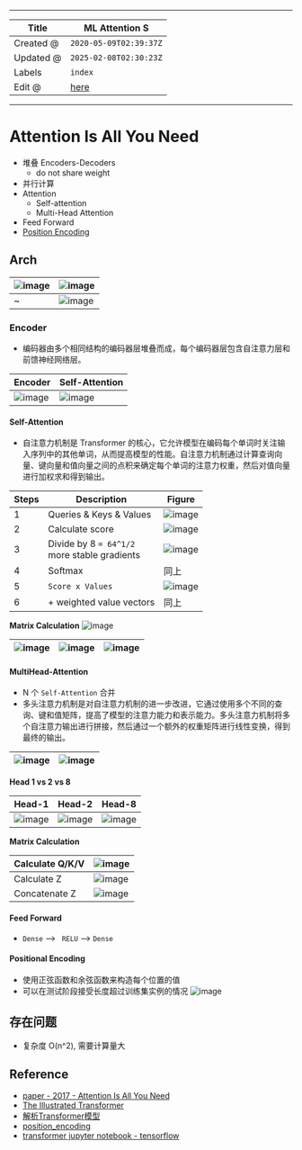 -----

| Title     | ML Attention S                                        |
| --------- | ----------------------------------------------------- |
| Created @ | `2020-05-09T02:39:37Z`                                |
| Updated @ | `2025-02-08T02:30:23Z`                                |
| Labels    | `index`                                               |
| Edit @    | [here](https://github.com/junxnone/aiwiki/issues/212) |

-----

# Attention Is All You Need

  - 堆叠 Encoders-Decoders
      - do not share weight
  - 并行计算
  - Attention
      - Self-attention
      - Multi-Head Attention
  - Feed Forward
  - [Position Encoding](/0213_ML_Attention_PE)

## Arch

| ![image](media/086dd419856041f1c2036e04797ce59265d7696f.png) | ![image](media/0c1dc7e516c265f3c45058440c2f47f5e7e18f81.png) |
| ------------------------------------------------------------ | ------------------------------------------------------------ |
| \~                                                           | ![image](media/8168ccb5fc87c14b9b7314657764db01237dec13.png) |

### Encoder

  - 编码器由多个相同结构的编码器层堆叠而成，每个编码器层包含自注意力层和前馈神经网络层。

| Encoder                                                      | Self-Attention                                               |
| ------------------------------------------------------------ | ------------------------------------------------------------ |
| ![image](media/4d51e4aa102d43fc7c04a3596873849821de5f6d.png) | ![image](media/1e28c72279ef97b8b34fa70d02c7c13b5543d765.png) |

#### Self-Attention

  - 自注意力机制是 Transformer
    的核心，它允许模型在编码每个单词时关注输入序列中的其他单词，从而提高模型的性能。自注意力机制通过计算查询向量、键向量和值向量之间的点积来确定每个单词的注意力权重，然后对值向量进行加权求和得到输出。

| Steps | Description                                      | Figure                                                       |
| ----- | ------------------------------------------------ | ------------------------------------------------------------ |
| 1     | Queries & Keys & Values                          | ![image](media/51ed24da2d1a558d2e802fea9ec3d19e17bc1a6b.png) |
| 2     | Calculate score                                  | ![image](media/0c15131fbbf7b560ff8b4deeb448dae29da66efa.png) |
| 3     | Divide by 8 `= 64^1/2` <br>more stable gradients | ![image](media/44e6caf9c75f9038c021c4821b2dc41bcd981ed2.png) |
| 4     | Softmax                                          | 同上                                                           |
| 5     | `Score x Values`                                 | ![image](media/7bc595ec1a5b951f14579f2f241bcf395f87dd8f.png) |
| 6     | \+ weighted value vectors                        | 同上                                                           |

**Matrix Calculation**
![image](media/4f2b60d9fca3ba8c7277614f74b419eebf113e64.png)

| ![image](media/71e4db91d7d78d0a275d363cf8f9f41dd37ce080.png) | ![image](media/44bd6841b67fd858da7b1317af91aa569cc725f2.png) | ![image](media/97927dc81d30ed32c53e2c2cc8ebcb6c0371c25d.png) |
| ------------------------------------------------------------ | ------------------------------------------------------------ | ------------------------------------------------------------ |

#### MultiHead-Attention

  - N 个 `Self-Attention` 合并
  - 多头注意力机制是对自注意力机制的进一步改进，它通过使用多个不同的查询、键和值矩阵，提高了模型的注意力能力和表示能力。多头注意力机制将多个自注意力输出进行拼接，然后通过一个额外的权重矩阵进行线性变换，得到最终的输出。

| ![image](media/6467bde589cf35b7994cd7353957359f9f765245.png) | ![image](media/2e933d2fe0971fb6b21841316f90932556212eea.png) |
| ------------------------------------------------------------ | ------------------------------------------------------------ |

**Head 1 vs 2 vs 8**

| Head-1                                                       | Head-2                                                       | Head-8                                                       |
| ------------------------------------------------------------ | ------------------------------------------------------------ | ------------------------------------------------------------ |
| ![image](media/1e28c72279ef97b8b34fa70d02c7c13b5543d765.png) | ![image](media/cc91e15b924af51e25ddab3cebfc8a74e085aba9.png) | ![image](media/155fa76f41f2c692510c29ebc250ef13d4d74389.png) |

**Matrix Calculation**

| Calculate Q/K/V | ![image](media/ea9d9bd244d521bb1e2bd49e35973b28fc7a04e0.png) |
| --------------- | ------------------------------------------------------------ |
| Calculate Z     | ![image](media/65deaac7ece4b6e896a3475da198db6e5c4bb7bf.png) |
| Concatenate Z   | ![image](media/56bc7cdea72a419f7801ea7d10c6d10076d28d8c.png) |

#### Feed Forward

  - `Dense` --\> `  RELU ` --\> `Dense`

#### Positional Encoding

  - 使用正弦函数和余弦函数来构造每个位置的值
  - 可以在测试阶段接受长度超过训练集实例的情况
    ![image](media/a78d07705e12c5d1a6e5b085a5d6b0e722b17dee.png)

## 存在问题

  - 复杂度 O(n^2), 需要计算量大

## Reference

  - [paper - 2017 - Attention Is All You
    Need](https://arxiv.org/pdf/1706.03762.pdf)
  - [The Illustrated
    Transformer](http://jalammar.github.io/illustrated-transformer/)
  - [解析Transformer模型](https://mp.weixin.qq.com/s/kjLFPyTb7pal7oorX3ejkw)
  - [position\_encoding](https://github.com/tensorflow/examples/blob/master/community/en/position_encoding.ipynb)
  - [transformer jupyter notebook -
    tensorflow](https://github.com/tensorflow/docs/blob/master/site/en/tutorials/text/transformer.ipynb)
